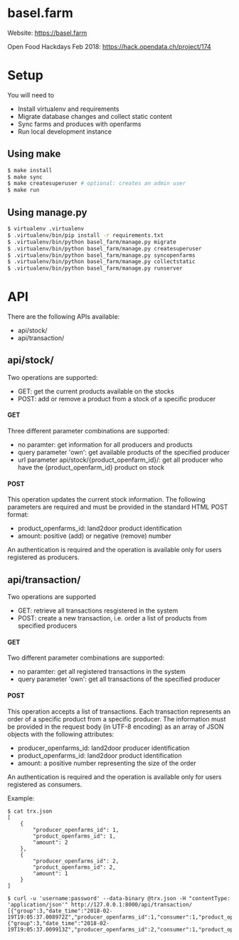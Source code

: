 # basel.farm
Website: https://basel.farm

Open Food Hackdays Feb 2018: https://hack.opendata.ch/project/174

# Setup
You will need to
* Install virtualenv and requirements
* Migrate database changes and collect static content
* Sync farms and produces with openfarms
* Run local development instance

## Using make
```bash
$ make install
$ make sync
$ make createsuperuser # optional: creates an admin user
$ make run
```

## Using manage.py
```bash
$ virtualenv .virtualenv
$ .virtualenv/bin/pip install -r requirements.txt
$ .virtualenv/bin/python basel_farm/manage.py migrate
$ .virtualenv/bin/python basel_farm/manage.py createsuperuser
$ .virtualenv/bin/python basel_farm/manage.py syncopenfarms
$ .virtualenv/bin/python basel_farm/manage.py collectstatic
$ .virtualenv/bin/python basel_farm/manage.py runserver
```

# API
There are the following APIs available:
* api/stock/
* api/transaction/

## api/stock/
Two operations are supported:
* GET: get the current products available on the stocks
* POST: add or remove a product from a stock of a specific producer

#### GET
Three different parameter combinations are supported:
* no paramter: get information for all producers and products
* query parameter 'own': get available products of the specified producer
* url parameter api/stock/{product_openfarm_id}/: get all producer who have the {product_openfarm_id} product on stock

#### POST
This operation updates the current stock information. The following parameters are required and must be provided in the standard HTML POST format:
* product_openfarms_id: land2door product identification 
* amount: positive (add) or negative (remove) number 

An authentication is required and the operation is available only for users registered as producers.

## api/transaction/
Two operations are supported
* GET: retrieve all transactions resgistered in the system
* POST: create a new transaction, i.e. order a list of products from specified producers

#### GET
Two different parameter combinations are supported:
* no paramter: get all registered transactions in the system
* query parameter 'own': get all transactions of the specified producer

#### POST
This operation accepts a list of transactions. Each transaction represents an order of a specific product from a specific producer. The information must be provided in the request body (in UTF-8 encoding) as an array of JSON objects with the following attributes:
* producer_openfarms_id: land2door producer identification
* product_openfarms_id: land2door product identification
* amount: a positive number representing the size of the order

An authentication is required and the operation is available only for users registered as consumers.

Example:
```
$ cat trx.json
[
    {
        "producer_openfarms_id": 1,
        "product_openfarms_id": 1,
        "amount": 2
    },
    {
        "producer_openfarms_id": 2,
        "product_openfarms_id": 2,
        "amount": 1
    }
]

$ curl -u 'username:password' --data-binary @trx.json -H "contentType: 'application/json'" http://127.0.0.1:8000/api/transaction/
[{"group":3,"date_time":"2018-02-19T19:05:37.008972Z","producer_openfarms_id":1,"consumer":1,"product_openfarms_id":1,"amount":2},{"group":3,"date_time":"2018-02-19T19:05:37.009913Z","producer_openfarms_id":2,"consumer":1,"product_openfarms_id":2,"amount":1}]
```

